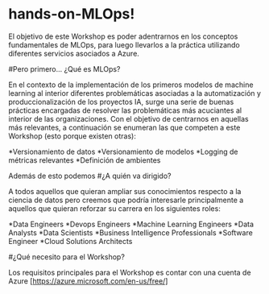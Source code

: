 # hands-on-MLOps!
El objetivo de este Workshop es poder adentrarnos en los conceptos fundamentales de MLOps, para luego llevarlos a la práctica utilizando diferentes servicios asociados a Azure.

#Pero primero... ¿Qué es MLOps?

En el contexto de la implementación de los primeros modelos de machine learning al interior  diferentes problemáticas asociadas a la automatización y produccionalización de los proyectos IA, surge una serie de buenas prácticas encargadas de resolver las problemáticas más acuciantes al interior de las organizaciones. Con el objetivo de centrarnos en aquellas más relevantes, a continuación se enumeran las que competen a este Workshop (esto porque existen otras):

*Versionamiento de datos
*Versionamiento de modelos
*Logging de métricas relevantes
*Definición de ambientes

Además de esto podemos 
#¿A quién va dirigido?

A todos aquellos que quieran ampliar sus conocimientos respecto a la ciencia de datos pero creemos que podría interesarle principalmente a aquellos que quieran reforzar su carrera en los siguientes roles:

*Data Engineers
*Devops Engineers
*Machine Learning Engineers
*Data Analysts
*Data Scientists
*Business Intelligence Professionals
*Software Engineer
*Cloud Solutions Architects

#¿Qué necesito para el Workshop?

Los requisitos principales para el Workshop es contar con una cuenta de Azure [https://azure.microsoft.com/en-us/free/]

